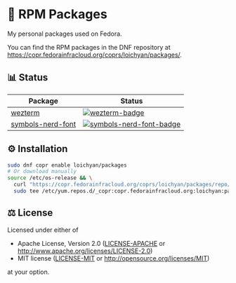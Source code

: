 # 🌰 RPM Packages

My personal packages used on Fedora.

You can find the RPM packages in the DNF repository at
<https://copr.fedorainfracloud.org/coprs/loichyan/packages/>.

## 📊 Status

| Package             | Status                                              |
| ------------------- | --------------------------------------------------- |
| [wezterm]           | [![wezterm-badge]][wezterm-pkg]                     |
| [symbols-nerd-font] | [![symbols-nerd-font-badge]][symbols-nerd-font-pkg] |

[wezterm]: https://wezfurlong.org/wezterm
[wezterm-pkg]:
  https://copr.fedorainfracloud.org/coprs/loichyan/packages/package/wezterm/
[wezterm-badge]:
  https://copr.fedorainfracloud.org/coprs/loichyan/packages/package/wezterm/status_image/last_build.png
[symbols-nerd-font]: https://www.nerdfonts.com
[symbols-nerd-font-pkg]:
  https://copr.fedorainfracloud.org/coprs/loichyan/packages/package/symbols-nerd-font/
[symbols-nerd-font-badge]:
  https://copr.fedorainfracloud.org/coprs/loichyan/packages/package/symbols-nerd-font/status_image/last_build.png

## ⚙️ Installation

```sh
sudo dnf copr enable loichyan/packages
# Or download manually
source /etc/os-release && \
  curl "https://copr.fedorainfracloud.org/coprs/loichyan/packages/repo/$ID-$VERSION_ID/dnf.repo" | \
  sudo tee /etc/yum.repos.d/_copr:copr.fedorainfracloud.org:loichyan:packages.repo
```

## ⚖️ License

Licensed under either of

- Apache License, Version 2.0 ([LICENSE-APACHE](LICENSE-APACHE) or
  <http://www.apache.org/licenses/LICENSE-2.0>)
- MIT license ([LICENSE-MIT](LICENSE-MIT) or
  <http://opensource.org/licenses/MIT>)

at your option.
